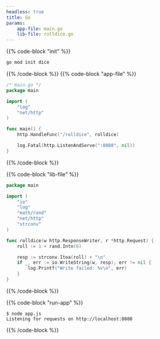 ```yaml
---
headless: true
title: Go
params:
    app-file: main.go
    lib-file: rolldice.go
---
```

{{% code-block "init" %}}

```bash
go mod init dice
```

{{% /code-block %}}
{{% code-block "app-file" %}}

```go
/* main.go */
package main

import (
	"log"
	"net/http"
)

func main() {
	http.HandleFunc("/rolldice", rolldice)

	log.Fatal(http.ListenAndServe(":8080", nil))
}

```

{{% /code-block %}}

{{% code-block "lib-file" %}}

```go
package main

import (
	"io"
	"log"
	"math/rand"
	"net/http"
	"strconv"
)

func rolldice(w http.ResponseWriter, r *http.Request) {
	roll := 1 + rand.Intn(6)

	resp := strconv.Itoa(roll) + "\n"
	if _, err := io.WriteString(w, resp); err != nil {
		log.Printf("Write failed: %v\n", err)
	}
}

```

{{% /code-block %}}

{{% code-block "run-app" %}}

```console
$ node app.js
Listening for requests on http://localhost:8080
```

{{% /code-block %}}